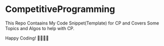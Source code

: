# CompetitiveProgramming

This Repo Contaains My Code Snippet(Template) for CP and Covers Some Topics and Algos to help with CP.

Happy Coding! 🧑🏻‍💻✨